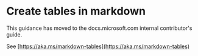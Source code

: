 # Create tables in markdown

This guidance has moved to the docs.microsoft.com internal contributor's guide.

See [https://aka.ms/markdown-tables](https://aka.ms/markdown-tables)
